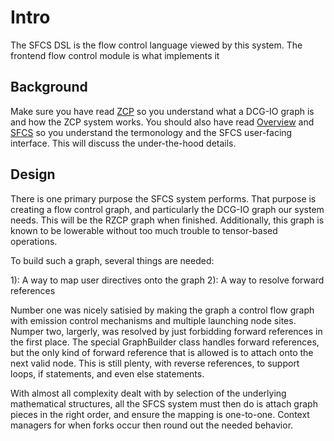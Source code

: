 # Intro

The SFCS DSL is the flow control language viewed by this system. The frontend flow control module is what implements it

## Background 

Make sure you have read [ZCP](..ZCP.md) so you understand what a DCG-IO graph is and how the ZCP system works. You should also have read [Overview](../UserGuide/Overview.md) and [SFCS](../UserGuide/SFCS.md) so you understand the termonology and the SFCS user-facing interface. This will discuss the under-the-hood details.

## Design

There is one primary purpose the SFCS system performs. That purpose is creating a flow control graph, and particularly the DCG-IO graph our system needs. This will be the RZCP graph when finished. Additionally, this graph is known to be lowerable without too much trouble to tensor-based operations.

To build such a graph, several things are needed:

1): A way to map user directives onto the graph
2): A way to resolve forward references

Number one was nicely satisied by making the graph a control flow graph with emission control mechanisms and multiple launching node sites. Numper two, largerly, was resolved by just forbidding forward references in the first place. The special GraphBuilder class handles forward references, but the only kind of forward reference that is allowed is to attach onto the next valid node. This is still plenty, with reverse references, to support loops, if statements, and even else statements.

With almost all complexity dealt with by selection of the underlying mathematical structures, all the SFCS system must then do is attach graph pieces in the right order, and ensure the mapping is one-to-one. Context managers for when forks occur then round out the needed behavior.

